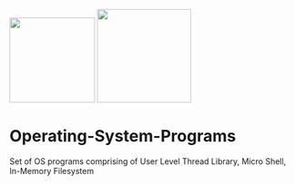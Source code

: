 [<img src="https://github.com/shrenujgandhi/Readme-Images/blob/master/AP.png" width="150">](https://github.com/shrenujgandhi/Operating-System-Programs)
[<img src="https://github.com/shrenujgandhi/Readme-Images/blob/master/OS.png" width="165">](https://github.com/shrenujgandhi/Operating-System-Programs)

# Operating-System-Programs
Set of OS programs comprising of User Level Thread Library, Micro Shell, In-Memory Filesystem

